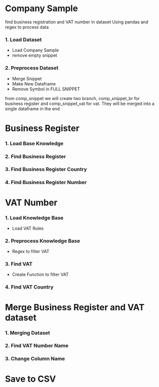 # Company Sample
find business registration and VAT number in dataset
Using pandas and regex to process data

### 1. Load Dataset
- Load Company Sample
- remove empty snippet

### 2. Preprocess Dataset
- Merge Snippet
- Make New Dataframe
- Remove Symbol in FULL SNIPPET

from comp_snippet we will create two branch, comp_snippet_br for business register and comp_snippet_vat for vat. They will be merged into a single dataframe in the end

# Business Register
### 1. Load Base Knowledge
### 2. Find Business Register
### 3. Find Business Register Country
### 4. Find Business Register Number

# VAT Number
### 1. Load Knowledge Base
- Load VAT Rules
### 2. Preprocess Knowledge Base
- Regex to filter VAT
### 3. Find VAT
- Create Function to filter VAT
### 4. Find VAT Country

# Merge Business Register and VAT dataset
### 1. Merging Dataset
### 2. Find VAT Number Name
### 3. Change Column Name

# Save to CSV
